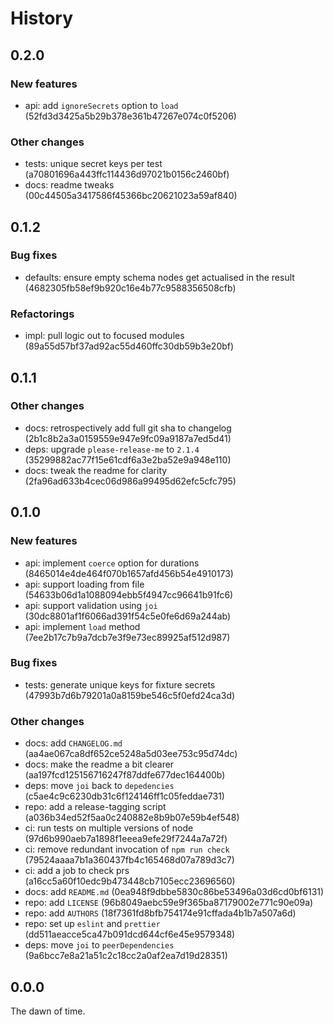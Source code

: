 # History

## 0.2.0

### New features

* api: add `ignoreSecrets` option to `load` (52fd3d3425a5b29b378e361b47267e074c0f5206)

### Other changes

* tests: unique secret keys per test (a70801696a443ffc114436d97021b0156c2460bf)
* docs: readme tweaks (00c44505a3417586f45366bc20621023a59af840)

## 0.1.2

### Bug fixes

* defaults: ensure empty schema nodes get actualised in the result (4682305fb58ef9b920c16e4b77c9588356508cfb)

### Refactorings

* impl: pull logic out to focused modules (89a55d57bf37ad92ac55d460ffc30db59b3e20bf)

## 0.1.1

### Other changes

* docs: retrospectively add full git sha to changelog (2b1c8b2a3a0159559e947e9fc09a9187a7ed5d41)
* deps: upgrade `please-release-me` to `2.1.4` (35299882ac77f15e61cdf6a3e2ba52e9a948e110)
* docs: tweak the readme for clarity (2fa96ad633b4cec06d986a99495d62efc5cfc795)

## 0.1.0

### New features

* api: implement `coerce` option for durations (8465014e4de464f070b1657afd456b54e4910173)
* api: support loading from file (54633b06d1a1088094ebb5f4947cc96641b91fc6)
* api: support validation using `joi` (30dc8801af1f6066ad391f54c5e0fe6d69a244ab)
* api: implement `load` method (7ee2b17c7b9a7dcb7e3f9e73ec89925af512d987)

### Bug fixes

* tests: generate unique keys for fixture secrets (47993b7d6b79201a0a8159be546c5f0efd24ca3d)

### Other changes

* docs: add `CHANGELOG.md` (aa4ae067ca8df652ce5248a5d03ee753c95d74dc)
* docs: make the readme a bit clearer (aa197fcd125156716247f87ddfe677dec164400b)
* deps: move `joi` back to `depedencies` (c5ae4c9c6230db31c6f124146ff1c05feddae731)
* repo: add a release-tagging script (a036b34ed52f5aa0c240882e8b9b07e59b4ef548)
* ci: run tests on multiple versions of node (97d6b990aeb7a1898f1eeea9efe29f7244a7a72f)
* ci: remove redundant invocation of `npm run check` (79524aaaa7b1a360437fb4c165468d07a789d3c7)
* ci: add a job to check prs (a16cc5a60f10edc9b473448cb7105ecc23696560)
* docs: add `README.md` (0ea948f9dbbe5830c86be53496a03d6cd0bf6131)
* repo: add `LICENSE` (96b8049aebc59e9f365ba87179002e771c90e09a)
* repo: add `AUTHORS` (18f7361fd8bfb754174e91cffada4b1b7a507a6d)
* repo: set up `eslint` and `prettier` (dd511aeacce5ca47b091dcd644cf6e45e9579348)
* deps: move `joi` to `peerDependencies` (9a6bcc7e8a21a51c2c18cc2a0af2ea7d19d28351)

## 0.0.0

The dawn of time.
